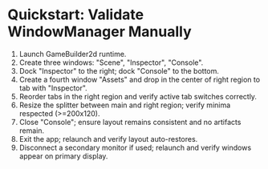 # Quickstart: Validate WindowManager Manually

1. Launch GameBuilder2d runtime.
2. Create three windows: "Scene", "Inspector", "Console".
3. Dock "Inspector" to the right; dock "Console" to the bottom.
4. Create a fourth window "Assets" and drop in the center of right region to tab with "Inspector".
5. Reorder tabs in the right region and verify active tab switches correctly.
6. Resize the splitter between main and right region; verify minima respected (>=200x120).
7. Close "Console"; ensure layout remains consistent and no artifacts remain.
8. Exit the app; relaunch and verify layout auto-restores.
9. Disconnect a secondary monitor if used; relaunch and verify windows appear on primary display.
